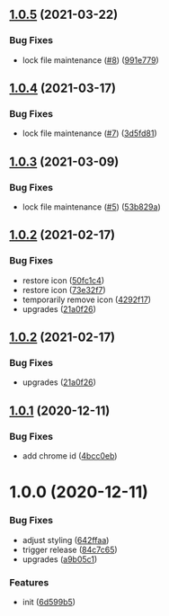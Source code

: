 ## [1.0.5](https://github.com/dword-design/feedbutler-web-extension/compare/v1.0.4...v1.0.5) (2021-03-22)


### Bug Fixes

* lock file maintenance ([#8](https://github.com/dword-design/feedbutler-web-extension/issues/8)) ([991e779](https://github.com/dword-design/feedbutler-web-extension/commit/991e779091b0c463124ca95e69a1b2a79c230253))

## [1.0.4](https://github.com/dword-design/feedbutler-web-extension/compare/v1.0.3...v1.0.4) (2021-03-17)


### Bug Fixes

* lock file maintenance ([#7](https://github.com/dword-design/feedbutler-web-extension/issues/7)) ([3d5fd81](https://github.com/dword-design/feedbutler-web-extension/commit/3d5fd81dcad3a96b502394f1898315a928ac75a9))

## [1.0.3](https://github.com/dword-design/feedbutler-web-extension/compare/v1.0.2...v1.0.3) (2021-03-09)


### Bug Fixes

* lock file maintenance ([#5](https://github.com/dword-design/feedbutler-web-extension/issues/5)) ([53b829a](https://github.com/dword-design/feedbutler-web-extension/commit/53b829abcfe3c84185540f21b34338ec8f977c87))

## [1.0.2](https://github.com/dword-design/feedbutler-web-extension/compare/v1.0.1...v1.0.2) (2021-02-17)


### Bug Fixes

* restore icon ([50fc1c4](https://github.com/dword-design/feedbutler-web-extension/commit/50fc1c4a3de4c5be76015011948a024d4515ffec))
* restore icon ([73e32f7](https://github.com/dword-design/feedbutler-web-extension/commit/73e32f70b1ccab3766f66a3c539cf00c721ced56))
* temporarily remove icon ([4292f17](https://github.com/dword-design/feedbutler-web-extension/commit/4292f17d8724ec9217c3c47d6ead3518c7a003e3))
* upgrades ([21a0f26](https://github.com/dword-design/feedbutler-web-extension/commit/21a0f26db435eba18058b4cbdbe0c6306df1843c))

## [1.0.2](https://github.com/dword-design/feedbutler-web-extension/compare/v1.0.1...v1.0.2) (2021-02-17)


### Bug Fixes

* upgrades ([21a0f26](https://github.com/dword-design/feedbutler-web-extension/commit/21a0f26db435eba18058b4cbdbe0c6306df1843c))

## [1.0.1](https://github.com/dword-design/feedbutler-web-extension/compare/v1.0.0...v1.0.1) (2020-12-11)


### Bug Fixes

* add chrome id ([4bcc0eb](https://github.com/dword-design/feedbutler-web-extension/commit/4bcc0ebe5705bc70e255444586b45adc91e73801))

# 1.0.0 (2020-12-11)


### Bug Fixes

* adjust styling ([642ffaa](https://github.com/dword-design/feedbutler-web-extension/commit/642ffaac11238c0284f527eb1f1d4385821fe70c))
* trigger release ([84c7c65](https://github.com/dword-design/feedbutler-web-extension/commit/84c7c65fa6dcfa129c9a0f82897cfe9ea5a0f802))
* upgrades ([a9b05c1](https://github.com/dword-design/feedbutler-web-extension/commit/a9b05c1334c524eb971110030238eec16d97fbbc))


### Features

* init ([6d599b5](https://github.com/dword-design/feedbutler-web-extension/commit/6d599b5f2c4d62009087cdbb100d5e8f5abf8bd3))
